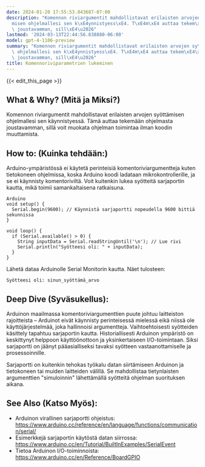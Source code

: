 ```yaml
---
date: 2024-01-20 17:55:53.843687-07:00
description: "Komennon riviargumentit mahdollistavat erilaisten arvojen sy\xF6tt\xE4\
  misen ohjelmallesi sen k\xE4ynnistyess\xE4. T\xE4m\xE4 auttaa tekem\xE4\xE4n ohjelmasta\
  \ joustavamman, sill\xE4\u2026"
lastmod: '2024-03-13T22:44:56.838880-06:00'
model: gpt-4-1106-preview
summary: "Komennon riviargumentit mahdollistavat erilaisten arvojen sy\xF6tt\xE4misen\
  \ ohjelmallesi sen k\xE4ynnistyess\xE4. T\xE4m\xE4 auttaa tekem\xE4\xE4n ohjelmasta\
  \ joustavamman, sill\xE4\u2026"
title: Komennoriviparametrien lukeminen
---
```


{{< edit_this_page >}}

## What & Why? (Mitä ja Miksi?)
Komennon riviargumentit mahdollistavat erilaisten arvojen syöttämisen ohjelmallesi sen käynnistyessä. Tämä auttaa tekemään ohjelmasta joustavamman, sillä voit muokata ohjelman toimintaa ilman koodin muuttamista.

## How to: (Kuinka tehdään:)
Arduino-ympäristössä ei käytetä perinteisiä komentoriviargumentteja kuten tietokoneen ohjelmissa, koska Arduino koodi ladataan mikrokontrollerille, ja se ei käynnisty komentoriviltä. Voit kuitenkin lukea syötteitä sarjaportin kautta, mikä toimii samankaltaisena ratkaisuna.

```
Arduino
void setup() {
  Serial.begin(9600); // Käynnistä sarjaportti nopeudella 9600 bittiä sekunnissa
}

void loop() {
  if (Serial.available() > 0) {
    String inputData = Serial.readStringUntil('\n'); // Lue rivi
    Serial.println("Syötteesi oli: " + inputData);
  }
}
```

Lähetä dataa Arduinolle Serial Monitorin kautta. Näet tulosteen:
```
Syötteesi oli: sinun_syöttämä_arvo
```

## Deep Dive (Syväsukellus):
Arduinon maailmassa komentoriviargumenttien puute johtuu laitteiston rajoitteista – Arduinot eivät käynnisty perinteisessä mielessä eikä niissä ole käyttöjärjestelmää, joka hallinnoisi argumentteja. Vaihtoehtoisesti syötteiden käsittely tapahtuu sarjaportin kautta. Historiallisesti Arduinon ympäristö on keskittynyt helppoon käyttöönottoon ja yksinkertaiseen I/O-toimintaan. Siksi sarjaportti on jäänyt pääasialliseksi tavaksi syötteen vastaanottamiselle ja prosessoinnille. 

Sarjaportti on kuitenkin tehokas työkalu datan siirtämiseen Arduinon ja tietokoneen tai muiden laitteiden välillä. Se mahdollistaa tietynlaisten argumenttien "simuloinnin" lähettämällä syötteitä ohjelman suorituksen aikana.

## See Also (Katso Myös):
- Arduinon virallinen sarjaportti ohjeistus: https://www.arduino.cc/reference/en/language/functions/communication/serial/
- Esimerkkejä sarjaportin käytöstä datan siirrossa: https://www.arduino.cc/en/Tutorial/BuiltInExamples/SerialEvent
- Tietoa Arduinon I/O-toiminnoista: https://www.arduino.cc/en/Reference/BoardGPIO
